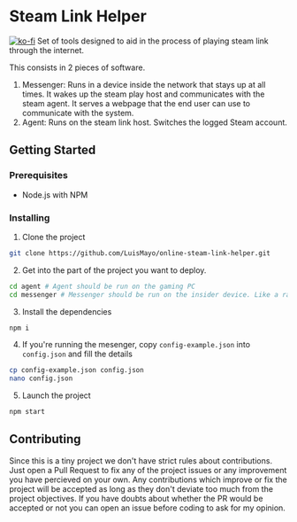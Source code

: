 # Steam Link Helper
[![ko-fi](https://ko-fi.com/img/githubbutton_sm.svg)](https://ko-fi.com/S6S33O18T)
 Set of tools designed to aid in the process of playing steam link through the internet.
 
 This consists in 2 pieces of software.
 1. Messenger: Runs in a device inside the network that stays up at all times. It wakes up the steam play host and communicates with the steam agent. It serves a webpage that the end user can use to communicate with the system.
 2. Agent: Runs on the steam link host. Switches the logged Steam account.

## Getting Started

### Prerequisites
- Node.js with NPM

### Installing
1. Clone the project
``` bash
git clone https://github.com/LuisMayo/online-steam-link-helper.git
```

2. Get into the part of the project you want to deploy.
``` bash
cd agent # Agent should be run on the gaming PC
cd messenger # Messenger should be run on the insider device. Like a raspberry pi
```

3. Install the dependencies
``` bash
npm i
```

4. If you're running the mesenger, copy `config-example.json` into `config.json` and fill the details
``` bash
cp config-example.json config.json
nano config.json
```

5. Launch the project
``` bash
npm start
```

## Contributing
Since this is a tiny project we don't have strict rules about contributions. Just open a Pull Request to fix any of the project issues or any improvement you have percieved on your own. Any contributions which improve or fix the project will be accepted as long as they don't deviate too much from the project objectives. If you have doubts about whether the PR would be accepted or not you can open an issue before coding to ask for my opinion.
